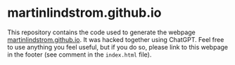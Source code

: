 # martinlindstrom.github.io

This repository contains the code used to generate the webpage [martinlindstrom.github.io](https://martinlindstrom.github.io). It was hacked together using ChatGPT. Feel free to use anything you feel useful, but if you do so, please link to this webpage in the footer (see comment in the `index.html` file).